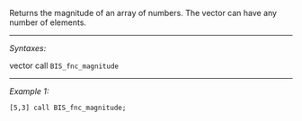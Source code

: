Returns the magnitude of an array of numbers. The vector can have any number of elements.


---
*Syntaxes:*

vector call `BIS_fnc_magnitude`

---
*Example 1:*

```sqf
[5,3] call BIS_fnc_magnitude;
```